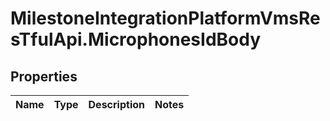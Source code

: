 # MilestoneIntegrationPlatformVmsResTfulApi.MicrophonesIdBody

## Properties
Name | Type | Description | Notes
------------ | ------------- | ------------- | -------------
